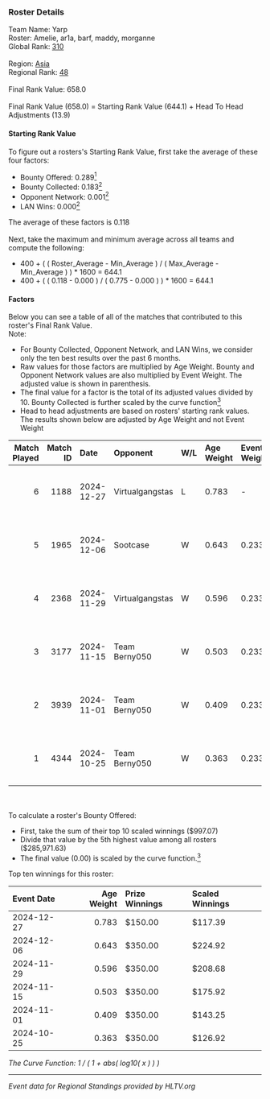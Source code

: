 ### Roster Details<br />
Team Name: Yarp<br />
Roster: Amelie, ar1a, barf, maddy, morganne<br />
Global Rank: [310](../../standings_global_2025_02_28.md)<br />
<br />
Region: [Asia]( ../../standings_asia_2025_02_28.md)<br />
Regional Rank: [48]( ../../standings_asia_2025_02_28.md)<br />
<br />
Final Rank Value:  658.0<br />
<br />
Final Rank Value (658.0) = Starting Rank Value (644.1) + Head To Head Adjustments (13.9)<br />

#### Starting Rank Value<br />
To figure out a rosters's Starting Rank Value, first take the average of these four factors:<br />
- Bounty Offered: 0.289[<sup>1</sup>](#table2)
- Bounty Collected: 0.183[<sup>2</sup>](#table1)
- Opponent Network: 0.001[<sup>2</sup>](#table1)
- LAN Wins: 0.000[<sup>2</sup>](#table1)

The average of these factors is 0.118<br />
<br />
Next, take the maximum and minimum average across all teams and compute the following:<br />
- 400 + ( ( Roster_Average - Min_Average ) / ( Max_Average - Min_Average ) ) * 1600 = 644.1
- 400 + ( ( 0.118 - 0.000 ) / ( 0.775 - 0.000 ) ) * 1600 = 644.1


#### Factors<br />
Below you can see a table of all of the matches that contributed to this roster's Final Rank Value.<br />
Note:<br />

- For Bounty Collected, Opponent Network, and LAN Wins, we consider only the ten best results over the past 6 months.
- Raw values for those factors are multiplied by Age Weight. Bounty and Opponent Network values are also multiplied by Event Weight. The adjusted value is shown in parenthesis.
- The final value for a factor is the total of its adjusted values divided by 10. Bounty Collected is further scaled by the curve function[<sup>3</sup>](#curveFunction)
- Head to head adjustments are based on rosters' starting rank values. The results shown below are adjusted by Age Weight and not Event Weight
<span id="table1"></span><br />


| Match Played | Match ID | Date       | Opponent        | W/L | Age Weight | Event Weight | Bounty Collected | Opponent Network | LAN Wins  | H2H Adj. | Roster                              |
| -: | -: | :- | :- | :- | :- | :- | :- | :- | :- | -: | :- |
|            6 |     1188 | 2024-12-27 | Virtualgangstas | L   | 0.783      | -            | -                | -                | -         |   -13.59 | Amelie, ar1a, barf, maddy, morganne |
|            5 |     1965 | 2024-12-06 | Sootcase        | W   | 0.643      | 0.233        | 0.000 (0.000)    | 0.000 (0.000)    | 0 (0.000) |     6.01 | Amelie, ar1a, maddy, Mew, morganne  |
|            4 |     2368 | 2024-11-29 | Virtualgangstas | W   | 0.596      | 0.233        | 0.001 (0.000)    | 0.039 (0.005)    | 0 (0.000) |     8.62 | Amelie, ar1a, barf, maddy, morganne |
|            3 |     3177 | 2024-11-15 | Team Berny050   | W   | 0.503      | 0.233        | 0.000 (0.000)    | 0.000 (0.000)    | 0 (0.000) |     4.98 | Amelie, ar1a, barf, maddy, morganne |
|            2 |     3939 | 2024-11-01 | Team Berny050   | W   | 0.409      | 0.233        | 0.000 (0.000)    | 0.000 (0.000)    | 0 (0.000) |     4.20 | Amelie, ar1a, barf, maddy, morganne |
|            1 |     4344 | 2024-10-25 | Team Berny050   | W   | 0.363      | 0.233        | 0.000 (0.000)    | 0.000 (0.000)    | 0 (0.000) |     3.63 | Amelie, ar1a, barf, maddy, morganne |

<br />
<span id="table2"></span><br />
To calculate a roster's Bounty Offered:<br />

- First, take the sum of their top 10 scaled winnings ($997.07)
- Divide that value by the 5th highest value among all rosters ($285,971.63)
- The final value (0.00) is scaled by the curve function.[<sup>3</sup>](#curveFunction)

Top ten winnings for this roster:<br />

| Event Date | Age Weight | Prize Winnings | Scaled Winnings |
| :- | -: | :- | :- |
| 2024-12-27 |      0.783 | $150.00        | $117.39         |
| 2024-12-06 |      0.643 | $350.00        | $224.92         |
| 2024-11-29 |      0.596 | $350.00        | $208.68         |
| 2024-11-15 |      0.503 | $350.00        | $175.92         |
| 2024-11-01 |      0.409 | $350.00        | $143.25         |
| 2024-10-25 |      0.363 | $350.00        | $126.92         |


<span id="curveFunction"></span>_The Curve Function: 1 / ( 1 + abs( log10( x ) ) )_<br />

---
_Event data for Regional Standings provided by HLTV.org_<br />
